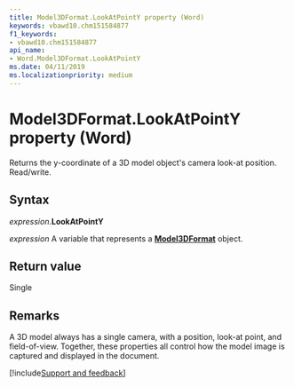 ```yaml
---
title: Model3DFormat.LookAtPointY property (Word)
keywords: vbawd10.chm151584877
f1_keywords:
- vbawd10.chm151584877
api_name:
- Word.Model3DFormat.LookAtPointY
ms.date: 04/11/2019
ms.localizationpriority: medium
---
```



# Model3DFormat.LookAtPointY property (Word)

Returns the y-coordinate of a 3D model object's camera look-at position. Read/write.

## Syntax

_expression_.**LookAtPointY**

_expression_ A variable that represents a **[Model3DFormat](Word.Model3DFormat.md)** object.


## Return value

Single

## Remarks

A 3D model always has a single camera, with a position, look-at point, and field-of-view. Together, these properties all control how the model image is captured and displayed in the document.




[!include[Support and feedback](~/includes/feedback-boilerplate.md)]